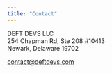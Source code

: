 ```yaml
---
title: "Contact"
---
```


DEFT DEVS LLC\
254 Chapman Rd, Ste 208 #10413\
Newark, Delaware 19702

contact@deftdevs.com
